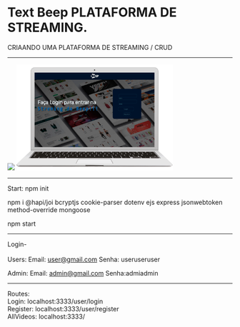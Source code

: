 # Text Beep PLATAFORMA DE STREAMING.

CRIAANDO UMA PLATAFORMA DE STREAMING / CRUD

<hr>

<img src="./web/src/imgs/iphoneBeep" width="350">
<img src="./web/src/imgs/Beepmacbook.png" width="350">

<hr>

Start:
npm
init

npm i
@hapi/joi
bcryptjs
cookie-parser
dotenv
ejs
express
jsonwebtoken
method-override
mongoose

npm start

  <hr>
  
Login-<br>
<br>
Users:
Email: user@gmail.com
      Senha: useruseruser

Admin:
Email: admin@gmail.com Senha:admiadmin

<hr>
Routes: <br>
Login: localhost:3333/user/login<br>
Register: localhost:3333/user/register<br>
AllVideos:  localhost:3333/<br>
